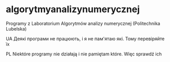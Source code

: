 # algorytmyanalizynumerycznej
Programy z Laboratorium Algorytmów analizy numerycznej (Politechnika Lubelska)

UA
Деякі програми не працюють, і я не пам'ятаю які. Тому перевіряйте їх

PL
Niektóre programy nie działają i nie pamiętam które. Więc sprawdź ich
